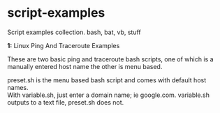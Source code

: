 # script-examples
Script examples collection. bash, bat, vb, stuff

<b>1:</b> Linux Ping And Traceroute Examples

These are two basic ping and traceroute bash scripts, one of which
is a manually entered host name the other is menu based.

preset.sh is the menu based bash script and comes with
default host names.<br>
With variable.sh, just enter a domain name; ie google.com.
variable.sh outputs to a text file, preset.sh does not.
